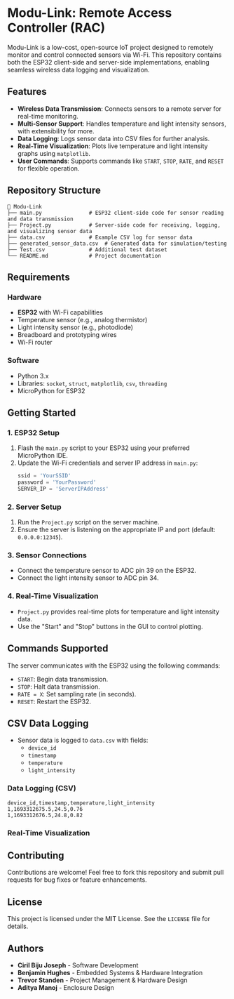 
# Modu-Link: Remote Access Controller (RAC)

Modu-Link is a low-cost, open-source IoT project designed to remotely monitor and control connected sensors via Wi-Fi. This repository contains both the ESP32 client-side and server-side implementations, enabling seamless wireless data logging and visualization.

## Features

- **Wireless Data Transmission**: Connects sensors to a remote server for real-time monitoring.
- **Multi-Sensor Support**: Handles temperature and light intensity sensors, with extensibility for more.
- **Data Logging**: Logs sensor data into CSV files for further analysis.
- **Real-Time Visualization**: Plots live temperature and light intensity graphs using `matplotlib`.
- **User Commands**: Supports commands like `START`, `STOP`, `RATE`, and `RESET` for flexible operation.

## Repository Structure

```
📂 Modu-Link
├── main.py               # ESP32 client-side code for sensor reading and data transmission
├── Project.py            # Server-side code for receiving, logging, and visualizing sensor data
├── data.csv              # Example CSV log for sensor data
├── generated_sensor_data.csv  # Generated data for simulation/testing
├── Test.csv              # Additional test dataset
└── README.md             # Project documentation
```

## Requirements

### Hardware
- **ESP32** with Wi-Fi capabilities
- Temperature sensor (e.g., analog thermistor)
- Light intensity sensor (e.g., photodiode)
- Breadboard and prototyping wires
- Wi-Fi router

### Software
- Python 3.x
- Libraries: `socket`, `struct`, `matplotlib`, `csv`, `threading`
- MicroPython for ESP32

## Getting Started

### 1. ESP32 Setup
1. Flash the `main.py` script to your ESP32 using your preferred MicroPython IDE.
2. Update the Wi-Fi credentials and server IP address in `main.py`:
   ```python
   ssid = 'YourSSID'
   password = 'YourPassword'
   SERVER_IP = 'ServerIPAddress'
   ```

### 2. Server Setup
1. Run the `Project.py` script on the server machine.
2. Ensure the server is listening on the appropriate IP and port (default: `0.0.0.0:12345`).

### 3. Sensor Connections
- Connect the temperature sensor to ADC pin 39 on the ESP32.
- Connect the light intensity sensor to ADC pin 34.

### 4. Real-Time Visualization
- `Project.py` provides real-time plots for temperature and light intensity data.
- Use the "Start" and "Stop" buttons in the GUI to control plotting.

## Commands Supported
The server communicates with the ESP32 using the following commands:
- `START`: Begin data transmission.
- `STOP`: Halt data transmission.
- `RATE = X`: Set sampling rate (in seconds).
- `RESET`: Restart the ESP32.

## CSV Data Logging
- Sensor data is logged to `data.csv` with fields:
  - `device_id`
  - `timestamp`
  - `temperature`
  - `light_intensity`

### Data Logging (CSV)
```
device_id,timestamp,temperature,light_intensity
1,1693312675.5,24.5,0.76
1,1693312676.5,24.8,0.82
```

### Real-Time Visualization


## Contributing
Contributions are welcome! Feel free to fork this repository and submit pull requests for bug fixes or feature enhancements.

## License
This project is licensed under the MIT License. See the `LICENSE` file for details.

## Authors
- **Ciril Biju Joseph** - Software Development
- **Benjamin Hughes** - Embedded Systems & Hardware Integration
- **Trevor Standen** - Project Management & Hardware Design
- **Aditya Manoj** - Enclosure Design


